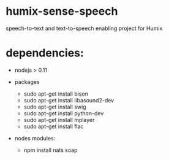 # humix-sense-speech
speech-to-text and text-to-speech enabling project for Humix

# dependencies:
- nodejs > 0.11
- packages
    - sudo apt-get install bison
    - sudo apt-get install libasound2-dev
    - sudo apt-get install swig
    - sudo apt-get install python-dev
    - sudo apt-get install mplayer
    - sudo apt-get install flac

- nodes modules:
    - npm install nats soap
